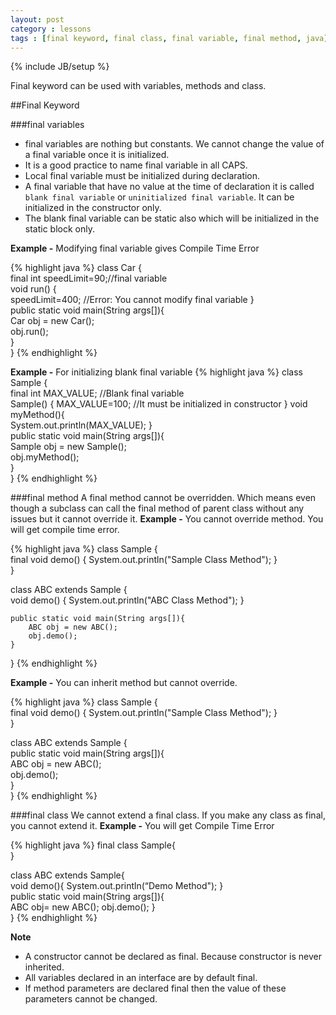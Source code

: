 ```yaml
---
layout: post
category : lessons
tags : [final keyword, final class, final variable, final method, java]
---
```

{% include JB/setup %}

Final keyword can be used with variables, methods and class. 

##Final Keyword 

###final variables 
- final variables are nothing but constants. We cannot change the value of a final variable once it is initialized. 
- It is a good practice to name final variable in all CAPS.
- Local final variable must be initialized during declaration.
- A final variable that have no value at the time of declaration it is called `blank final variable` or `uninitialized final variable`. It can be initialized in the constructor only. 
- The blank final variable can be static also which will be initialized in the static block only.

**Example -** Modifying final variable gives Compile Time Error

{% highlight java %}
class Car {  
  final int speedLimit=90;//final variable  
  void run() {  
    speedLimit=400;  //Error: You cannot modify final variable
  }  
  public static void main(String args[]){  
    Car obj = new  Car();  
    obj.run();  
  }  
}
{% endhighlight %}

**Example -** For initializing blank final variable
{% highlight java %}
class Sample {  
    final int MAX_VALUE;	//Blank final variable	 
    Sample() {
        MAX_VALUE=100;	//It must be initialized in constructor
    }
    void myMethod(){  
        System.out.println(MAX_VALUE);
    }  
    public static void main(String args[]){  
        Sample obj = new  Sample();  
        obj.myMethod();  
    }  
}
{% endhighlight %}

###final method 
A final method cannot be overridden. Which means even though a subclass can call the final method of parent class without any issues but it cannot override it.
**Example -** You cannot override method. You will get compile time error.

{% highlight java %}
class Sample {  
    final void demo() {
      System.out.println("Sample Class Method");
    }  
}  
	     
class ABC extends Sample {  
    void demo() {
        System.out.println("ABC Class Method");
    }  
	     
    public static void main(String args[]){  
        ABC obj = new ABC();  
        obj.demo();  
    }  
}
{% endhighlight %}

**Example -** You can inherit method but cannot override.

{% highlight java %}
class Sample {  
   final void demo() {
      System.out.println("Sample Class Method");
   }  
}  
	     
class ABC extends Sample {  
   public static void main(String args[]){  
      ABC obj = new ABC();  
      obj.demo();  
   }  
}
{% endhighlight %}

###final class 
We cannot extend a final class. If you make any class as final, you cannot extend it.
**Example -** You will get Compile Time Error

{% highlight java %}
final class Sample{  
}  
	     
class ABC extends Sample{  
   void demo(){
      System.out.println(“Demo Method");
   }  
   public static void main(String args[]){  
      ABC obj= new ABC(); 
      obj.demo();
   }  
}
{% endhighlight %}

**Note**
- A constructor cannot be declared as final. Because constructor is never inherited.
- All variables declared in an interface are by default final.
- If method parameters are declared final then the value of these parameters cannot be changed.


